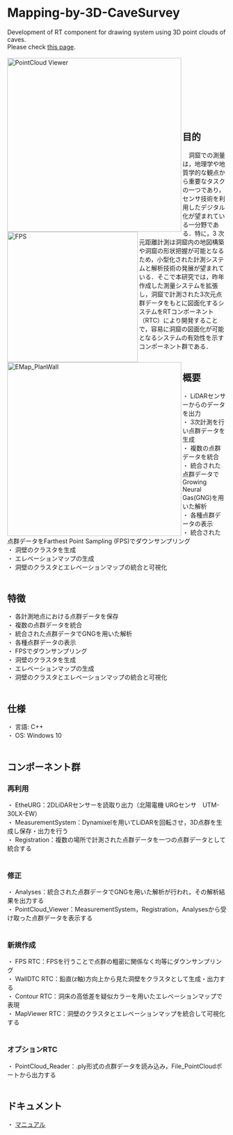 # Mapping-by-3D-CaveSurvey
Development of RT component for drawing system using 3D point clouds of caves.<br>
Please check [this page](https://openrtm.org/openrtm/ja/project/contest2024-si2024-0109).<br>
<br>
<img src="https://openrtm.org/openrtm/sites/default/files/PointCloud_Viewer3.jpg" alt="PointCloud Viewer" align="left" width="400">
<img src="https://openrtm.org/openrtm/sites/default/files/FPS.jpg" alt="FPS" align="left" width="300">
<img src="https://openrtm.org/openrtm/sites/default/files/EMap_PlanWall_0.jpg" alt="EMap_PlanWall" align="left" width="400">
<br><br><br><br><br><br><br><br>
## 目的
　洞窟での測量は，地理学や地質学的な観点から重要なタスクの一つであり，センサ技術を利用したデジタル化が望まれている一分野である．特に，3 次元距離計測は洞窟内の地図構築や洞窟の形状把握が可能となるため，小型化された計測システムと解析技術の発展が望まれている．そこで本研究では，昨年作成した測量システムを拡張し，洞窟で計測された3次元点群データをもとに図面化するシステムをRTコンポーネント（RTC）により開発することで，容易に洞窟の図面化が可能となるシステムの有効性を示すコンポーネント群である．<br>
<br>
## 概要
・ LiDARセンサーからのデータを出力<br>
・ 3次計測を行い点群データを生成<br>
・ 複数の点群データを統合<br>
・ 統合された点群データでGrowing Neural Gas(GNG)を用いた解析<br>
・ 各種点群データの表示<br>
・ 統合された点群データをFarthest Point Sampling (FPS)でダウンサンプリング<br>
・ 洞壁のクラスタを生成<br>
・ エレベーションマップの生成<br>
・ 洞壁のクラスタとエレベーションマップの統合と可視化<br>
<br>
## 特徴
・ 各計測地点における点群データを保存<br>
・ 複数の点群データを統合<br>
・ 統合された点群データでGNGを用いた解析<br>
・ 各種点群データの表示<br>
・ FPSでダウンサンプリング<br>
・ 洞壁のクラスタを生成<br>
・ エレベーションマップの生成<br>
・ 洞壁のクラスタとエレベーションマップの統合と可視化<br>
<br>
## 仕様
・ 言語: C++<br>
・ OS: Windows 10<br>
<br>
## コンポーネント群
### 再利用
・ EtheURG：2DLiDARセンサーを読取り出力（北陽電機 URGセンサ　UTM-30LX-EW）<br>
・ MeasurementSystem：Dynamixelを用いてLiDARを回転させ，3D点群を生成し保存・出力を行う<br>
・ Registration：複数の場所で計測された点群データを一つの点群データとして統合する<br>
<br>
### 修正
・ Analyses：統合された点群データでGNGを用いた解析が行われ，その解析結果を出力する<br>
・ PointCloud_Viewer：MeasurementSystem，Registration，Analysesから受け取った点群データを表示する<br>
<br>
### 新規作成
・ FPS RTC：FPSを行うことで点群の粗密に関係なく均等にダウンサンプリング<br>
・ WallDTC RTC：鉛直(z軸)方向上から見た洞壁をクラスタとして生成・出力する<br>
・ Contour RTC：洞床の高低差を疑似カラーを用いたエレベーションマップで表現<br>
・ MapViewer RTC：洞壁のクラスタとエレベーションマップを統合して可視化する<br>
<br>
### オプションRTC
・ PointCloud_Reader：.ply形式の点群データを読み込み，File_PointCloudポートから出力する<br>
<br>
## ドキュメント
・ [マニュアル](https://github.com/yukimeat1999/Mapping-by-3D-CaveSurvey/blob/main/%E6%B4%9E%E7%AA%9F%E3%81%AE3%E6%AC%A1%E5%85%83%E7%82%B9%E7%BE%A4%E3%82%92%E7%94%A8%E3%81%84%E3%81%9F%E5%9B%B3%E9%9D%A2%E5%8C%96%E3%82%B7%E3%82%B9%E3%83%86%E3%83%A0%E3%81%AERT%E3%82%B3%E3%83%B3%E3%83%9D%E3%83%BC%E3%83%8D%E3%83%B3%E3%83%88%E9%96%8B%E7%99%BA.pdf)<br>
